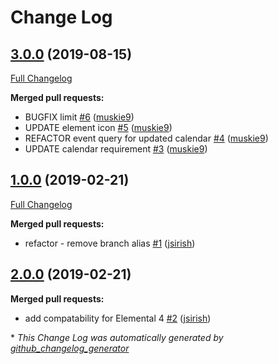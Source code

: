 # Change Log

## [3.0.0](https://github.com/dynamic/silverstripe-elemental-dynamic-calendar/tree/3.0.0) (2019-08-15)
[Full Changelog](https://github.com/dynamic/silverstripe-elemental-dynamic-calendar/compare/1.0.0...3.0.0)

**Merged pull requests:**

- BUGFIX limit [\#6](https://github.com/dynamic/silverstripe-elemental-dynamic-calendar/pull/6) ([muskie9](https://github.com/muskie9))
- UPDATE element icon [\#5](https://github.com/dynamic/silverstripe-elemental-dynamic-calendar/pull/5) ([muskie9](https://github.com/muskie9))
- REFACTOR event query for updated calendar [\#4](https://github.com/dynamic/silverstripe-elemental-dynamic-calendar/pull/4) ([muskie9](https://github.com/muskie9))
- UPDATE calendar requirement [\#3](https://github.com/dynamic/silverstripe-elemental-dynamic-calendar/pull/3) ([muskie9](https://github.com/muskie9))

## [1.0.0](https://github.com/dynamic/silverstripe-elemental-dynamic-calendar/tree/1.0.0) (2019-02-21)
[Full Changelog](https://github.com/dynamic/silverstripe-elemental-dynamic-calendar/compare/2.0.0...1.0.0)

**Merged pull requests:**

- refactor - remove branch alias [\#1](https://github.com/dynamic/silverstripe-elemental-dynamic-calendar/pull/1) ([jsirish](https://github.com/jsirish))

## [2.0.0](https://github.com/dynamic/silverstripe-elemental-dynamic-calendar/tree/2.0.0) (2019-02-21)
**Merged pull requests:**

- add compatability for Elemental 4 [\#2](https://github.com/dynamic/silverstripe-elemental-dynamic-calendar/pull/2) ([jsirish](https://github.com/jsirish))



\* *This Change Log was automatically generated by [github_changelog_generator](https://github.com/skywinder/Github-Changelog-Generator)*